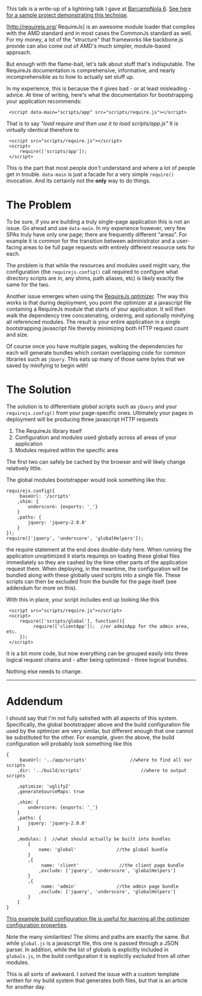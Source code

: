 This talk is a write-up of a lightning talk I gave at [BarcampNola 6](http://barcampnola.com/). [See here for a sample project demonstrating this techniqe](https://github.com/togakangaroo/setting-up-requirejs).

[http://requirejs.org/ RequireJs] is an awesome module loader that complies with the AMD standard and in most cases the CommonJs standard as well. For my money, a lot of the "structure" that frameworks like backbone.js provide can also come out of AMD's much simpler, module-based approach.

But enough with the flame-bait, let's talk about stuff that's indisputable. The RequireJs documentation is comprehensive, informative, and nearly incomprehensible as to how to actually set stuff up.

In my experience, this is because the it gives bad - or at least misleading - advice. At time of writing, here's what the documentation for bootstrapping your application recommends:

     <script data-main="scripts/app" src="scripts/require.js"></script>

That is to say *"load require and then use it to load scripts/app.js"* It is virtually identical therefore to

     <script src="scripts/require.js"></script>
     <script>
         require(['scripts/app']);
     </script>

This is the part that most people don't understand and where a lot of people get in trouble. `data-main` is just a facade for a very simple `require()` invocation. And its certainly not the **only** way to do things.

# The Problem

To be sure, if you are building a truly single-page application this is not an issue. Go ahead and use `data-main`. In my experience however, very few SPAs truly have only one page; there are frequently different "areas". For example it is common for the transition between administrator and a user-facing areas to be full page requests with entirely different resource sets for each.

The problem is that while the resources and modules used might vary, the configuration (the `requirejs.config()` call required to configure what directory scripts are in, any shims, path aliases, etc) is likely exactly the same for the two. 

Another issue emerges when using the [RequireJs optimizer](http://requirejs.org/docs/optimization.html). The way this works is that during deployment, you point the optimizer at a javascript file containing a RequireJs module that starts of your application. It will then walk the dependency tree concatenating, ordering, and optionally minifying all referenced modules. The result is your entire application in a single bootstrapping javascript file thereby minimizing both HTTP request count and size.

Of course once you have multiple pages, walking the dependencies for each will generate bundles which contain overlapping code for common libraries such as `jQuery`. This eats up many of those same bytes that we saved by minifying to begin with!

# The Solution

The solution is to differentiate *global* scripts such as `jQuery` and your `requirejs.config()` from your page-specific ones. Ultimately your pages in deployment will be producing three javascript HTTP requests
 
1. The RequireJs library itself
2. Configuration and modules used globally across all areas of your application
3. Modules required within the specific area

The first two can safely be cached by the browser and will likely change relatively little.

The global modules bootstrapper would look something like this:

    requirejs.config({
         baseUrl: '/scripts'
        ,shim: {
            underscore: {exports: '_'}
        }
        ,paths: {
            jquery: 'jquery-2.0.0'
        }
    });
    require(['jquery', 'underscore', 'globalHelpers']); 

the require statement at the end does double-duty here. When running the application unoptimized it starts requirejs on loading these global files immediately so they are cashed by the time other parts of the application request them. When deploying, in the meantime, the configuration will be bundled along with these globally used scripts into a single file. These scripts can then be excluded from the bundle for the page itself (see addendum for more on this).

With this in place, your script includes end up looking like this

     <script src="scripts/require.js"></script>
     <script>
         require(['scripts/global'], function(){
              require(['clientApp']);  //or adminApp for the admin area, etc.
         });
     </script>

It is a bit more code, but now everything can be grouped easily into three logical request chains and - after being optimized - three logical bundles.

Nothing else needs to change.

----------------------------------------

# Addendum 

I should say that I'm not fully satisfied with all aspects of this system. Specifically, the global bootstrapper above and the build configuration file used by the optimizer are very similar, but different enough that one cannot be substituted for the other. For example, given the above, the build configuration will probably look something like this

    {
         baseUrl: '../app/scripts'                //where to find all our scripts
        ,dir: '../build/scripts'                      //where to output scripts

        ,optimize: 'uglify2'
        ,generateSourceMaps: true

        ,shim: {
            underscore: {exports: '_'}
        }
        ,paths: {
            jquery: 'jquery-2.0.0'
        }

        ,modules: [  //what should actually be built into bundles
            {
                name: 'global'               //the global bundle
            }
            ,{
                 name: 'client'               //the client page bundle
                ,exclude: ['jquery', 'underscore', 'globalHelpers']
            }
            ,{
                 name: 'admin'               //the admin page bundle
                ,exclude: ['jquery', 'underscore', 'globalHelpers']
            }
        ]
    }

[This example build configuration file is useful for learning all the optimizer configuration properties](https://github.com/jrburke/r.js/blob/master/build/example.build.js).

Note the many similarities! The shims and paths are exactly the same. But while `global.js` is a javascript file, this one is passed through a JSON parser. In addition, while the list of globals is explicitly included in `globals.js`, in the build configuration it is explicitly *excluded* from all other modules.

This is all sorts of awkward. I solved the issue with a custom template written for my build system that generates both files, but that is an article for another day.
